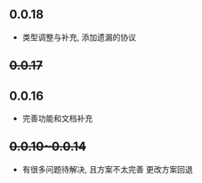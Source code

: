 ## 0.0.18
* 类型调整与补充, 添加遗漏的协议

## <del>0.0.17<del>

## 0.0.16
* 完善功能和文档补充

## <del>0.0.10~0.0.14<del>
* 有很多问题待解决, 且方案不太完善 更改方案回退
